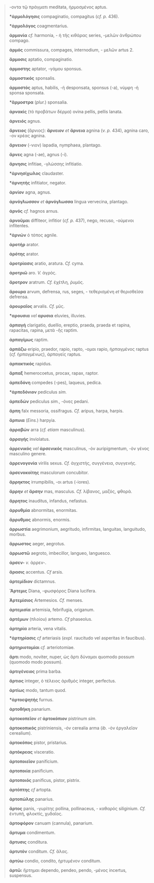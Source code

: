 > -οντα τῷ πράγματι meditata, ἡρμοσμένος aptus.
>
> **\*ἁρμολόγησις** compaginatio, compagitus (*cf. p.* 436).
>
> **\*ἁρμολόγος** coagmentarius.
>
> **ἁρμονία** *cf.* harmonia, - ἡ τῆς κιθάρας series, -μελῶν ἀνθρώπου
> compago.
>
> **ἁρμός** commissura, compages, internodium, - μελῶν artus 2.
>
> **ἅρμοσις** aptatio, compaginatio.
>
> **ἁρμοστης** aptator, -γάμου sponsus.
>
> **ἁρμοστικός** sponsalis.
>
> **ἁρμοστός** aptus, habilis, -ή desponsata, sponsus (-a), νύμφη -ή
> sponsa sponsata.
>
> **\*ἅρμοστρα** (*plur.*) sponsalia.
>
> **ἀρνακίς** (τὸ προβάτων δέρμα) ovina pellis, pellis lanata.
>
> **ἀρνειός** agnus.
>
> **ἄρνειος** (ἄρνιος): **ἄρνειον** *et* **ἄρνεια** agnina (*v. p.*
> 434), agnina caro, -ον κρέας agnina.
>
> **ἄρνειον** (-νιον) lapadia, nymphaea, plantago.
>
> **ἄρνες** agna (-ae), agnus (-i).
>
> **ἄρνησις** infitiae, -γλώσσης infitiatio.
>
> **\*ἀρνησίχωλος** claudaster.
>
> **\*ἀρνητής** infitiator, negator.
>
> **ἀρνίον** agna, agnus.
>
> **ἀρνόγλωσσον** *et* **ἀρνόγλωσσα** lingua vervecina, plantago.
>
> **ἀρνός** *cf.* hagnos arnus.
>
> **ἀρνοῦμαι** diffiteor, infitior (*cf. p.* 437), nego, recuso,
> -ούμενοι infitentes.
>
> **\*ἀρνών** ὁ τόπος agnile.
>
> **ἀροτήρ** arator.
>
> **ἀρότης** arator.
>
> **ἀροτρίασις** aratio, aratura. *Cf.* cyma.
>
> **ἀροτριῶ** aro. *V.* ἀγρός.
>
> **ἄροτρον** aratrum. *Cf.* ἐχέτλη, ῥυμός.
>
> **ἄρουρα** arvum, defrensa, rus, seges, - τεθερισμένη *et* θερισθεῖσα
> defrensa.
>
> **ἀρουραῖος** arvalis. *Cf.* μῦς.
>
> **\*αρουσια** *vel* **αρυσια** eluvies, illuvies.
>
> **ἁρπαγή** clarigatio, duellio, ereptio, praeda, praeda et rapina,
> rapacitas, rapina, μετὰ -ῆς raptim.
>
> **ἁρπαγίμως** raptim.
>
> **ἁρπάζω** eripio, praedor, rapio, rapto, -ομαι rapio, ἡρπαγμένος
> raptus (*cf.* ἡρπαγμένως), ἁρπαγείς raptus.
>
> **ἁρπακτικός** rapidus.
>
> **ἅρπαξ** hemerocoetus, procax, rapax, raptor.
>
> **ἁρπεδόνη** compedes (-pes), laqueus, pedica.
>
> **\*ἁρπεδόνιον** pediculus *sim.*
>
> **ἁρπεδών** pediculus *sim.*, -όνες pedani.
>
> **ἅρπη** falx messoria, ossifragus. *Cf.* aripus, harpa, harpis.
>
> **ἅρπυια** (*Eins.*) harpyia.
>
> **ἀρραβών** arra (*cf. etiam* masculinus).
>
> **ἀρραγής** inviolatus.
>
> **ἀρρενικός** *vel* **ἀρσενικός** masculinus, -όν auripigmentum, -ὸν
> γένος masculino genere.
>
> **ἀρρενογονία** virilis sexus. *Cf.* ἀγχιστής, συγγένεια, συγγενής.
>
> **ἀρσενοκοίτης** masculorum concubitor.
>
> **ἄρρηκτος** irrumpibilis, -οι artus (-iores).
>
> **ἄρρην** *et* **ἄρσην** mas, masculus. *Cf.* λίβανος, μαζός, φθορά.
>
> **ἄρρητος** inauditus, infandus, nefastus.
>
> **ἀρρυθμία** abnormitas, enormitas.
>
> **ἄρρυθμος** abnormis, enormis.
>
> **ἀρρωστία** aegrimonium, aegritudo, infirmitas, languitas,
> languitudo, morbus.
>
> **ἄρρωστος** aeger, aegrotus.
>
> **ἀρρωστῶ** aegroto, imbecillor, langueo, languesco.
>
> **ἀρσεν-** *v.* ἀρρεν-.
>
> **ἄρασις** accentus. *Cf* arsis.
>
> **ἀρτεμίδιον** dictamnus.
>
> **Ἄρτεμις** Diana, -φωσφόρος Diana lucifera.
>
> **Ἀρτεμίσιος** Artemesios. *Cf.* menses.
>
> **ἀρτεμισία** artemisia, febrifugia, origanum.
>
> **ἀρτέμων** (πλοίου) artemo. *Cf* phaseolus.
>
> **ἀρτηρία** arteria, vena vitalis.
>
> **\*ἀρτηρίασις** *cf* arteriasis (*expl.* raucitudo vel asperitas in
> faucibus).
>
> **ἀρτηριοτομίαι** *cf.* arteriotomiae.
>
> **ἄρτι** modo, noviter, nuper, ὡς ἄρτι δύναμαι quomodo possum (quomodo
> modo possum).
>
> **ἀρτιγένειος** prima barba.
>
> **ἄρτιος** integer, ὁ τέλειος ἀριθμός integer, perfectus.
>
> **ἀρτίως** modo, tantum quod.
>
> **\*ἀρτοεψητής** furnus.
>
> **ἀρτοθήκη** panarium.
>
> **ἀρτοκοπεῖον** *et* **ἀρτοκόπιον** pistrinum *sim.*
>
> **ἀρτοκοπικός** pistriniensis, -όν cerealia arma (*ib.* -ὸν ἐργαλεῖον
> cerealium).
>
> **ἀρτοκόπος** pistor, pristarius.
>
> **ἀρτόκρεας** visceratio.
>
> **ἀρτοποιεῖον** panificium.
>
> **ἀρτοποιία** panificium.
>
> **ἀρτοποιός** panificus, pistor, pistrix.
>
> **ἀρτόπτης** *cf* artopta.
>
> **ἀρτοπώλης** panarius.
>
> **ἄρτος** panis, -γυρίτης pollina, pollinaceus, - καθαρός siliginium.
> *Cf.* ἐντυπή, φλοκτίς, χυδαῖος.
>
> **ἀρτοφόρον** canuam (cannula), panarium.
>
> **ἄρτυμα** condimentum.
>
> **ἄρτυσις** conditura.
>
> **ἀρτυτόν** conditum. *Cf.* ἅλας.
>
> **ἀρτύω** condio, condito, ἠρτυμένον conditum.
>
> **ἀρτῶ:** ἤρτημαι dependo, pendeo, pendo, -μένος incertus, suspensus.
